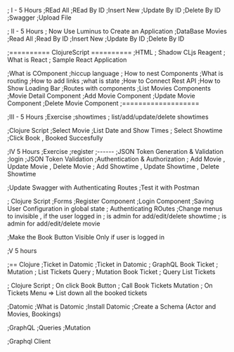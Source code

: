 
; I - 5 Hours
;REad All
;REad By ID
;Insert New
;Update By ID
;Delete By ID
;Swagger
;Upload File

;  II -  5 Hours
; Now Use Luminus to Create an Application
;DataBase Movies
;Read All
;Read By ID
;Insert New
;Update By ID
;Delete By ID

;========== ClojureScript ==========
;HTML
; Shadow CLjs Reagent
; What is React
; Sample React Application

;What is COmponent
;hiccup language
; How to nest Components
;What is routing
;How to add links
;what is state
;How to Connect Rest API
;How to Show Loading Bar
;Routes with components
;List Movies Components
;Movie Detail Component
;Add Movie Component
;Update Movie Component
;Delete Movie Component
;===================



;III -  5 Hours
;Exercise
;showtimes
; list/add/update/delete showtimes

;Clojure Script
;Select Movie
;List Date and Show Times
; Select Showtime
;Click Book , Booked Succesfully


;IV 5 Hours
;Exercise
;register
;------
;JSON Token Generation & Validation
;login
;JSON Token Validation
;Authentication & Authorization
;  Add Movie , Update Movie , Delete Movie
;  Add Showtime , Update Showtime , Delete Showtime

;Update Swagger with Authenticating Routes
;Test it with Postman

; Clojure Script
;Forms
;Register Component
;Login Component
;Saving User Configuration in global state
; Authenticating ROutes
;Change menus to invisible , if the user logged in
;     is admin for add/edit/delete showtime
;     is admin for add/edit/delete movie

;Make the Book Button Visible Only if user is logged in


;V 5 hours



;== Clojure
;Ticket in Datomic
;Ticket in Datomic
; GraphQL Book Ticket
; Mutation
; List Tickets Query
; Mutation Book Ticket
; Query List Tickets

; Clojure Script
; On click Book Button
; Call Book Tickets Mutation
; On Tickets Menu => List down all the booked tickets

;Datomic
;What is Datomic
;Install Datomic
;Create a Schema (Actor and Movies,  Bookings)

;GraphQL
;Queries
;Mutation


;Graphql Client